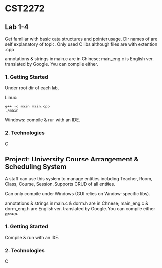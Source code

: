# CST2272
## Lab 1-4
Get familiar with basic data structures and pointer usage. Dir names of are self explanatory of topic. Only used C libs although files are with extention .cpp

annotations & strings in main.c are in Chinese; main_eng.c is English ver. translated by Google. You can compile either.

### 1. Getting Started
Under root dir of each lab,

Linux:
```
g++ -o main main.cpp
./main
```
Windows: compile & run with an IDE.


### 2. Technologies
C

## Project: University Course Arrangement & Scheduling System
A staff can use this system to manage entities including Teacher, Room, Class, Course, Session. Supports CRUD of all entities.

Can only compile under Windows (GUI relies on Window-specific libs).

annotations & strings in main.c & dorm.h are in Chinese; main_eng.c & dorm_eng.h are English ver. translated by Google. You can compile either group.

### 1. Getting Started
Compile & run with an IDE.


### 2. Technologies
C